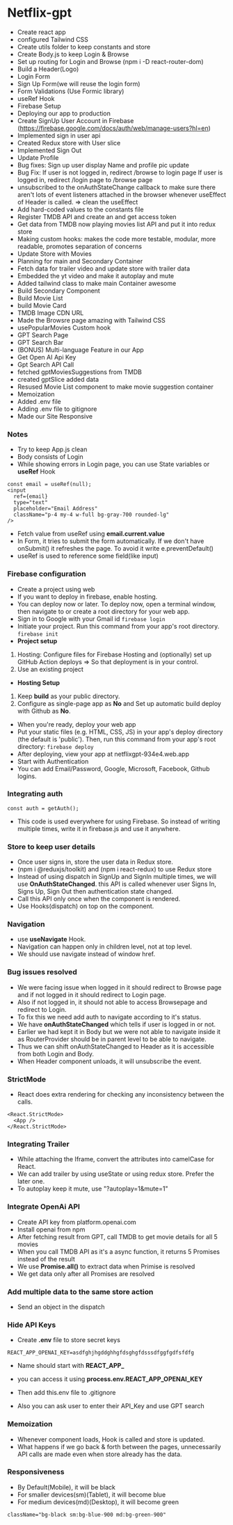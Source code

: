 # Netflix-gpt

- Create react app
- configured Tailwind CSS
- Create utils folder to keep constants and store
- Create Body.js to keep Login & Browse
- Set up routing for Login and Browse (npm i -D react-router-dom)
- Build a Header(Logo)
- Login Form
- Sign Up Form(we will reuse the login form)
- Form Validations (Use Formic library)
- useRef Hook
- Firebase Setup
- Deploying our app to production
- Create SignUp User Account in Firebase (https://firebase.google.com/docs/auth/web/manage-users?hl=en)
- Implemented sign in user api
- Created Redux store with User slice
- Implemented Sign Out
- Update Profile
- Bug fixes: Sign up user display Name and profile pic update
- Bug Fix: If user is not logged in, redirect /browse to login page
  If user is logged in, redirect /login page to /browse page
- unsubscribed to the onAuthStateChange callback to make sure there aren't lots of event listeners attached in the browser whenever useEffect of Header is called. => clean the useEffect
- Add hard-coded values to the constants file
- Register TMDB API and create an and get access token
- Get data from TMDB now playing movies list API and put it into redux store
- Making custom hooks: makes the code more testable, modular, more readable, promotes separation of concerns
- Update Store with Movies 
- Planning for main and Secondary Container
- Fetch data for trailer video and update store with trailer data
- Embedded the yt video and make it autoplay and mute
- Added tailwind class to make main Container awesome
- Build Secondary Component
- Build Movie List
- build Movie Card
- TMDB Image CDN URL
- Made the Browsre page amazing with Tailwind CSS
- usePopularMovies Custom hook
- GPT Search Page
- GPT Search Bar
- (BONUS) Multi-language Feature in our App
- Get Open AI Api Key 
- Gpt Search API Call
- fetched gptMoviesSuggestions from TMDB
- created gptSlice added data
- Resused Movie List component to make movie suggestion container
- Memoization
- Added .env file
- Adding .env file to gitignore
- Made our Site Responsive

### Notes
- Try to keep App.js clean
- Body consists of Login
- While showing errors in Login page, you can use State variables or **useRef** Hook
```
const email = useRef(null);
<input 
  ref={email}
  type="text"
  placeholder="Email Address"
  className="p-4 my-4 w-full bg-gray-700 rounded-lg"
/>
```
- Fetch value from useRef using **email.current.value**
- In Form, it tries to submit the form automatically. If we don't have onSubmit() it refreshes the page. To avoid it write e.preventDefault()
- useRef is used to reference some field(like input)


### Firebase configuration
- Create a project using web
- If you want to deploy in firebase, enable hosting.
- You can deploy now or later. To deploy now, open a terminal window, then navigate to or create a root directory for your web app.
- Sign in to Google with your Gmail id
```firebase login```
- Initiate your project. Run this command from your app's root directory.
```firebase init```
- **Project setup** 
1. Hosting: Configure files for Firebase Hosting and (optionally) set up GitHub Action deploys => So that deployment is in your control.
2. Use an existing project
- **Hosting Setup**
1. Keep **build** as your public directory.
2. Configure as single-page app as **No** and Set up automatic build  deploy with Github as **No**.
- When you're ready, deploy your web app
- Put your static files (e.g. HTML, CSS, JS) in your app's deploy directory (the default is 'public'). Then, run this command from your app's root directory:
```firebase deploy```
- After deploying, view your app at netflixgpt-934e4.web.app
- Start with Authentication
- You can add Email/Password, Google, Microsoft, Facebook, Github logins.

### Integrating auth
```
const auth = getAuth();
```
- This code is used everywhere for using Firebase. So instead of writing multiple times, write it in firebase.js and use it anywhere.

### Store to keep user details
- Once user signs in, store the user data in Redux store.
- (npm i @reduxjs/toolkit) and (npm i react-redux) to use Redux store
- Instead of using dispatch in SignUp and SignIn multiple times, we will use **OnAuthStateChanged**. this API is called whenever user Signs In, Signs Up, Sign Out then authentication state changed.
- Call this API only once when the component is rendered.
- Use Hooks(dispatch) on top on the component.

### Navigation
- use **useNavigate** Hook.
- Navigation can happen only in children level, not at top level.
- We should use navigate instead of window href.

### Bug issues resolved
- We were facing issue when logged in it should redirect to Browse page and if not logged in it should redirect to Login page.
- Also if not logged in, it should not able to access Browsepage and redirect to Login.
- To fix this we need add auth to navigate according to it's status.
- We have **onAuthStateChanged** which tells if user is logged in or not.
- Earlier we had kept it in Body but we were not able to navigate inside it as RouterProvider should be in parent level to be able to navigate.
- Thus we can shift onAuthStateChanged to Header as it is accessible from both Login and Body.
- When Header component unloads, it will unsubscribe the event.

### StrictMode
- React does extra rendering for checking any inconsistency between the calls.
```
<React.StrictMode>
  <App />
</React.StrictMode>
```

### Integrating Trailer
- While attaching the Iframe, convert the attributes into camelCase for React.
- We can add trailer by using useState or using redux store. Prefer the later one.
- To autoplay keep it mute, use "?autoplay=1&mute=1"

### Integrate OpenAi API
- Create API key from platform.openai.com
- Install openai from npm
- After fetching result from GPT, call TMDB to get movie details for all 5 movies
- When you call TMDB API as it's a async function, it returns 5 Promises instead of the result
- We use **Promise.all()** to extract data when Primise is resolved
- We get data only after all Promises are resolved

### Add multiple data to the same store action
- Send an object in the dispatch

### Hide API Keys
- Create **.env** file to store secret keys
```
REACT_APP_OPENAI_KEY=asdfghjhgddghhgfdsghgfdsssdfggfgdfsfdfg
```
- Name should start with **REACT_APP_**
- you can access it using **process.env.REACT_APP_OPENAI_KEY**
- Then add this.env file to .gitignore

- Also you can ask user to enter their API_Key and use GPT search

### Memoization
- Whenever component loads, Hook is called and store is updated.
- What happens if we go back & forth between the pages, unnecessarily API calls are made even when store already has the data.

### Responsiveness
- By Default(Mobile), it will be black
- For smaller devices(sm)(Tablet), it will become blue
- For medium devices(md)(Desktop), it will become green
```
className="bg-black sm:bg-blue-900 md:bg-green-900"
```